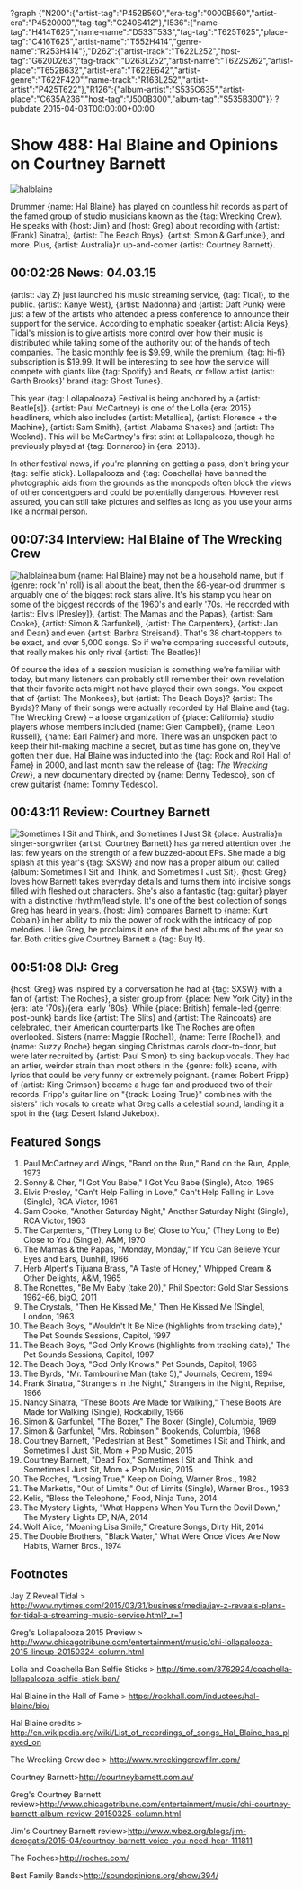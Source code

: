 ?graph {"N200":{"artist-tag":"P452B560","era-tag":"0000B560","artist-era":"P4520000","tag-tag":"C240S412"},"I536":{"name-tag":"H414T625","name-name":"D533T533","tag-tag":"T625T625","place-tag":"C416T625","artist-name":"T552H414","genre-name":"R253H414"},"D262":{"artist-track":"T622L252","host-tag":"G620D263","tag-track":"D263L252","artist-name":"T622S262","artist-place":"T652B632","artist-era":"T622E642","artist-genre":"T622F420","name-track":"R163L252","artist-artist":"P425T622"},"R126":{"album-artist":"S535C635","artist-place":"C635A236","host-tag":"J500B300","album-tag":"S535B300"}}
?pubdate 2015-04-03T00:00:00+00:00

# Show 488: Hal Blaine and Opinions on Courtney Barnett

![halblaine](http://sound-images.s3.amazonaws.com/images/2015/halblaine_web.jpg)

Drummer {name: Hal Blaine} has played on countless hit records as part of the famed group of studio musicians known as the {tag: Wrecking Crew}. He speaks with {host: Jim} and {host: Greg} about recording with {artist: [Frank] Sinatra}, {artist: The Beach Boys}, {artist: Simon & Garfunkel}, and more. Plus, {artist: Australia}n up-and-comer {artist: Courtney Barnett}.


## 00:02:26 News: 04.03.15
{artist: Jay Z} just launched his music streaming service, {tag: Tidal}, to the public. {artist: Kanye West}, {artist: Madonna} and {artist: Daft Punk} were just a few of the artists who attended a press conference to announce their support for the service. According to emphatic speaker {artist: Alicia Keys}, Tidal's mission is to give artists more control over how their music is distributed while taking some of the authority out of the hands of tech companies. The basic monthly fee is $9.99, while the premium, {tag: hi-fi} subscription is $19.99. It will be interesting to see how the service will compete with giants like {tag: Spotify} and Beats, or fellow artist {artist: Garth Brooks}' brand {tag: Ghost Tunes}.

This year {tag: Lollapalooza} Festival is being anchored by a {artist: Beatle[s]}. {artist: Paul McCartney} is one of the Lolla {era: 2015} headliners, which also includes {artist: Metallica}, {artist: Florence + the Machine}, {artist: Sam Smith}, {artist: Alabama Shakes} and {artist: The Weeknd}. This will be McCartney's first stint at Lollapalooza, though he previously played at {tag: Bonnaroo} in {era: 2013}.

In other festival news, if you're planning on getting a pass, don't bring your {tag: selfie stick}. Lollapalooza and {tag: Coachella} have banned the photographic aids from the grounds as the monopods often block the views of other concertgoers and could be potentially dangerous. However rest assured, you can still take pictures and selfies as long as you use your arms like a normal person.

## 00:07:34 Interview: Hal Blaine of The Wrecking Crew
![halblainealbum](http://sound-images.s3.amazonaws.com/images/2015/halblainealbum.jpg)
{name: Hal Blaine} may not be a household name, but if {genre: rock 'n' roll} is all about the beat, then the 86-year-old drummer is arguably one of the biggest rock stars alive. It's his stamp you hear on some of the biggest records of the 1960's and early '70s. He recorded with {artist: Elvis [Presley]}, {artist: The Mamas and the Papas}, {artist: Sam Cooke}, {artist: Simon & Garfunkel}, {artist: The Carpenters}, {artist: Jan and Dean} and even {artist: Barbra Streisand}. That's 38 chart-toppers to be exact, and over 5,000 songs. So if we're comparing successful outputs, that really makes his only rival {artist: The Beatles}!

Of course the idea of a session musician is something we're familiar with today, but many listeners can probably still remember their own revelation that their favorite acts might not have played their own songs. You expect that of {artist: The Monkees}, but {artist: The Beach Boys}? {artist: The Byrds}? Many of their songs were actually recorded by Hal Blaine and {tag: The Wrecking Crew} – a loose organization of {place: California} studio players whose members included {name: Glen Campbell}, {name: Leon Russell}, {name: Earl Palmer} and more. There was an unspoken pact to keep their hit-making machine a secret, but as time has gone on, they've gotten their due. Hal Blaine was inducted into the {tag: Rock and Roll Hall of Fame} in 2000, and last month saw the release of {tag: *The Wrecking Crew*}, a new documentary directed by {name: Denny Tedesco}, son of crew guitarist {name: Tommy Tedesco}. 


## 00:43:11 Review: Courtney Barnett
![Sometimes I Sit and Think, and Sometimes I Just Sit](http://is2.mzstatic.com/image/pf/us/r30/Music1/v4/10/d3/f1/10d3f1ab-058e-eb62-31d9-d2f27e63d2c8/SIJS-2400.600x600-75.jpg "479276137/956894672")
 {place: Australia}n singer-songwriter {artist: Courtney Barnett} has garnered attention over the last few years on the strength of a few buzzed-about EPs. She made a big splash at this year's {tag: SXSW} and now has a proper album out called {album: Sometimes I Sit and Think, and Sometimes I Just Sit}. {host: Greg} loves how Barnett takes everyday details and turns them into incisive songs filled with fleshed out characters. She's also a fantastic {tag: guitar} player with a distinctive rhythm/lead style. It's one of the best collection of songs Greg has heard in years. {host: Jim} compares Barnett to {name: Kurt Cobain} in her ability to mix the power of rock with the intricacy of pop melodies. Like Greg, he proclaims it one of the best albums of the year so far. Both critics give Courtney Barnett a {tag: Buy It}.


## 00:51:08 DIJ: Greg
{host: Greg} was inspired by a conversation he had at {tag: SXSW} with a fan of {artist: The Roches}, a sister group from {place: New York City} in the {era: late '70s}/{era: early '80s}. While {place: British} female-led {genre: post-punk} bands like {artist: The Slits} and {artist: The Raincoats} are celebrated, their American counterparts like The Roches are often overlooked. Sisters {name: Maggie [Roche]}, {name: Terre [Roche]}, and {name: Suzzy Roche} began singing Christmas carols door-to-door, but were later recruited by {artist: Paul Simon} to sing backup vocals. They had an artier, weirder strain than most others in the {genre: folk} scene, with lyrics that could be very funny or extremely poignant. {name: Robert Fripp} of {artist: King Crimson} became a huge fan and produced two of their records. Fripp's guitar line on "{track: Losing True}" combines with the sisters' rich vocals to create what Greg calls a celestial sound, landing it a spot in the {tag: Desert Island Jukebox}.

## Featured Songs

1. Paul McCartney and Wings, "Band on the Run," Band on the Run, Apple, 1973 
1. Sonny & Cher, "I Got You Babe," I Got You Babe (Single), Atco, 1965 
1. Elvis Presley, "Can't Help Falling in Love," Can't Help Falling in Love (Single), RCA Victor, 1961 
1. Sam Cooke, "Another Saturday Night," Another Saturday Night (Single), RCA Victor, 1963 
1. The Carpenters, "(They Long to Be) Close to You," (They Long to Be) Close to You (Single), A&M, 1970 
1. The Mamas & the Papas, "Monday, Monday," If You Can Believe Your Eyes and Ears, Dunhill, 1966 
1. Herb Alpert's Tijuana Brass, "A Taste of Honey," Whipped Cream & Other Delights, A&M, 1965 
1. The Ronettes, "Be My Baby (take 20)," Phil Spector: Gold Star Sessions 1962-66, bigO, 2011 
1. The Crystals, "Then He Kissed Me," Then He Kissed Me (Single), London, 1963 
1. The Beach Boys, "Wouldn't It Be Nice (highlights from tracking date)," The Pet Sounds Sessions, Capitol, 1997
1. The Beach Boys, "God Only Knows (highlights from tracking date)," The Pet Sounds Sessions, Capitol, 1997 
1. The Beach Boys, "God Only Knows," Pet Sounds, Capitol, 1966
1. The Byrds, "Mr. Tambourine Man (take 5)," Journals, Cedrem, 1994
1. Frank Sinatra, "Strangers in the Night," Strangers in the Night, Reprise, 1966 
1. Nancy Sinatra, "These Boots Are Made for Walking," These Boots Are Made for Walking (Single), Rockabilly, 1966 
1. Simon & Garfunkel, "The Boxer," The Boxer (Single), Columbia, 1969 
1. Simon & Garfunkel, "Mrs. Robinson," Bookends, Columbia, 1968 
1. Courtney Barnett, "Pedestrian at Best," Sometimes I Sit and Think, and Sometimes I Just Sit, Mom + Pop Music, 2015 
1. Courtney Barnett, "Dead Fox," Sometimes I Sit and Think, and Sometimes I Just Sit, Mom + Pop Music, 2015 
1. The Roches, "Losing True," Keep on Doing, Warner Bros., 1982
1. The Marketts, "Out of Limits," Out of Limits (Single), Warner Bros., 1963 
1. Kelis, "Bless the Telephone," Food, Ninja Tune, 2014 
1. The Mystery Lights, "What Happens When You Turn the Devil Down," The Mystery Lights EP, N/A, 2014
1. Wolf Alice, "Moaning Lisa Smile," Creature Songs, Dirty Hit, 2014
1. The Doobie Brothers, "Black Water," What Were Once Vices Are Now Habits, Warner Bros., 1974 


## Footnotes

Jay Z Reveal Tidal > http://www.nytimes.com/2015/03/31/business/media/jay-z-reveals-plans-for-tidal-a-streaming-music-service.html?_r=1

Greg's Lollapalooza 2015 Preview > http://www.chicagotribune.com/entertainment/music/chi-lollapalooza-2015-lineup-20150324-column.html

Lolla and Coachella Ban Selfie Sticks > http://time.com/3762924/coachella-lollapalooza-selfie-stick-ban/

Hal Blaine in the Hall of Fame > https://rockhall.com/inductees/hal-blaine/bio/

Hal Blaine credits > http://en.wikipedia.org/wiki/List_of_recordings_of_songs_Hal_Blaine_has_played_on

The Wrecking Crew doc > http://www.wreckingcrewfilm.com/

Courtney Barnett>http://courtneybarnett.com.au/

Greg's Courtney Barnett review>http://www.chicagotribune.com/entertainment/music/chi-courtney-barnett-album-review-20150325-column.html

Jim's Courtney Barnett review>http://www.wbez.org/blogs/jim-derogatis/2015-04/courtney-barnett-voice-you-need-hear-111811

The Roches>http://roches.com/

Best Family Bands>http://soundopinions.org/show/394/